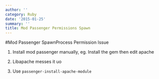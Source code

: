 ```yaml
---
author: ''
category: Ruby
date: '2015-01-25'
summary: ''
title: Mod Passenger Permissions Spawn
---
```


#Mod Passenger SpawnProcess Permission Issue

1. Install mod passenger manually, eg. Install the gem then edit apache

2. Libapache messes it uo

3. Use `passenger-install-apache-module`
